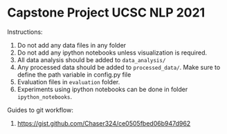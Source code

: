 # Capstone Project UCSC NLP 2021

Instructions:

1. Do not add any data files in any folder
1. Do not add any ipython notebooks unless visualization is required.
1. All data analysis should be added to ```data_analysis/```
1. Any processed data should be added to ```processed_data/```. Make sure to define the path variable in config.py file
1. Evaluation files in ```evaluation``` folder. 
1. Experiments using ipython notebooks can be done in folder ```ipython_notebooks```.


Guides to git workflow:

1. https://gist.github.com/Chaser324/ce0505fbed06b947d962
